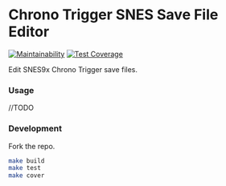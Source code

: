 # Chrono Trigger SNES Save File Editor
[![Maintainability](https://api.codeclimate.com/v1/badges/d0b766848532af239077/maintainability)](https://codeclimate.com/repos/5f0e43ee6269f001b50047be/maintainability)
[![Test Coverage](https://api.codeclimate.com/v1/badges/d0b766848532af239077/test_coverage)](https://codeclimate.com/repos/5f0e43ee6269f001b50047be/test_coverage)

Edit SNES9x Chrono Trigger save files.

### Usage
//TODO

### Development
Fork the repo.

```bash
make build
make test
make cover
```